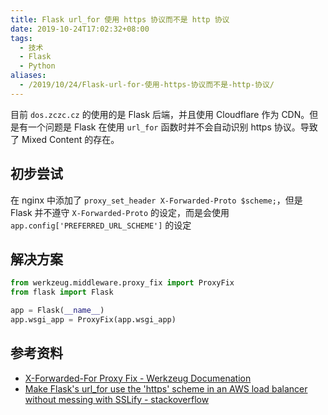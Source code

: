 ```yaml
---
title: Flask url_for 使用 https 协议而不是 http 协议
date: 2019-10-24T17:02:32+08:00
tags:
  - 技术
  - Flask
  - Python
aliases:
  - /2019/10/24/Flask-url-for-使用-https-协议而不是-http-协议/
---
```


目前 `dos.zczc.cz` 的使用的是 Flask 后端，并且使用 Cloudflare 作为 CDN。但是有一个问题是 Flask 在使用 `url_for` 函数时并不会自动识别 https 协议。导致了 Mixed Content 的存在。

<!--more-->

## 初步尝试

在 nginx 中添加了 `proxy_set_header X-Forwarded-Proto $scheme;`，但是 Flask 并不遵守 `X-Forwarded-Proto` 的设定，而是会使用 `app.config['PREFERRED_URL_SCHEME']` 的设定

## 解决方案

```python
from werkzeug.middleware.proxy_fix import ProxyFix
from flask import Flask

app = Flask(__name__)
app.wsgi_app = ProxyFix(app.wsgi_app)
```

## 参考资料

- [X-Forwarded-For Proxy Fix - Werkzeug Documenation](https://werkzeug.palletsprojects.com/en/0.15.x/middleware/proxy_fix/)
- [Make Flask's url_for use the 'https' scheme in an AWS load balancer without messing with SSLify - stackoverflow](https://stackoverflow.com/questions/34802316/make-flasks-url-for-use-the-https-scheme-in-an-aws-load-balancer-without-mess)
